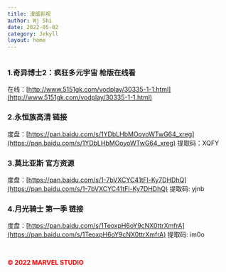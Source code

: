 ```yaml
---
title: 漫威影视
author: Wj Shi
date: 2022-05-02
category: Jekyll
layout: home
---
```






<img src="https://www.nextstepone.ltd/mff/images/yingshi1.jpg" alt="" referrerpolicy="no-referrer">





### 1.**奇异博士2：疯狂多元宇宙** 枪版在线看 

在线：[http://www.5151gk.com/vodplay/30335-1-1.html](http://www.5151gk.com/vodplay/30335-1-1.html)

### 2.**永恒族高清** 链接

度盘：[https://pan.baidu.com/s/1YDbLHbMOoyoWTwG64_xreg](https://pan.baidu.com/s/1YDbLHbMOoyoWTwG64_xreg) 提取码：XQFY

### 3.**莫比亚斯** 官方资源

度盘：[https://pan.baidu.com/s/1-7bVXCYC41tFl-Ky7DHDhQ](https://pan.baidu.com/s/1-7bVXCYC41tFl-Ky7DHDhQ) 提取码: yjnb

### 4.**月光骑士** 第一季 链接

度盘：[https://pan.baidu.com/s/1TeoxpH6oY9cNX0ttrXmfrA](https://pan.baidu.com/s/1TeoxpH6oY9cNX0ttrXmfrA) 提取码: im0o

<br >

**<font color='red'>©  2022 MARVEL STUDIO</font>**











